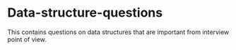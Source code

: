 # Data-structure-questions
This contains questions on data structures that are important from interview point of view.
